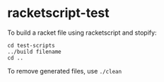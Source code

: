# racketscript-test
To build a racket file using racketscript and stopify:
```
cd test-scripts
../build filename
cd ..
```
To remove generated files, use `./clean`
